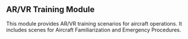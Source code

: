 ## AR/VR Training Module

This module provides AR/VR training scenarios for aircraft operations.
It includes scenes for Aircraft Familiarization and Emergency Procedures.
